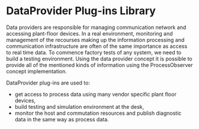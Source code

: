 # DataProvider Plug-ins Library

Data providers are responsible for managing communication network and accessing plant-floor devices. In a real environment, monitoring and management of the recourses making up the information processing and communication infrastructure are often of the same importance as access to real time data. To commence factory tests of any system, we need to build a testing environment. Using the data provider concept it is possible to provide all of the mentioned kinds of information using the ProcessObserver concept implementation. 

DataProvider plug-ins are used to:

- get access to process data using many vendor specific plant floor devices,
- build testing and simulation environment at the desk,
- monitor the host and commutation resources and publish diagnostic data in the same way as process data.
